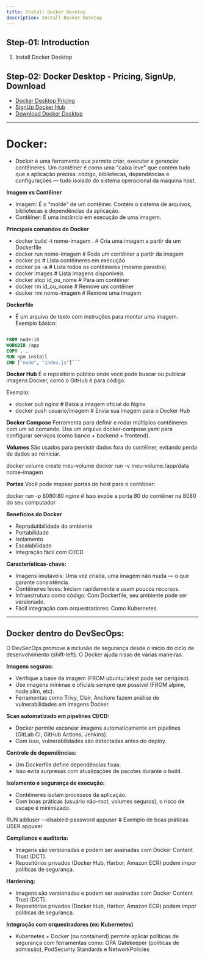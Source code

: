 ```yaml
---
title: Install Docker Desktop 
description: Install Docker Desktop 
---
```


## Step-01: Introduction
1. Install Docker Desktop

## Step-02: Docker Desktop - Pricing, SignUp, Download
- [Docker Desktop Pricing](https://www.docker.com/pricing/)
- [SignUp Docker Hub](https://hub.docker.com/)
- [Download Docker Desktop](https://www.docker.com/products/docker-desktop/)

---

# Docker:

- Docker é uma ferramenta que permite criar, executar e gerenciar contêineres. Um contêiner é como uma "caixa leve" que contém tudo que a aplicação precisa: código, bibliotecas, dependências e configurações — tudo isolado do sistema operacional da máquina host.


**Imagem vs Contêiner**
- Imagem: É o "molde" de um contêiner. Contém o sistema de arquivos, bibliotecas e dependências da aplicação.
- Contêiner: É uma instância em execução de uma imagem.

**Principais comandos do Docker**

- docker build -t nome-imagem .     # Cria uma imagem a partir de um Dockerfile
- docker run nome-imagem            # Roda um contêiner a partir da imagem
- docker ps                         # Lista contêineres em execução
- docker ps -a                      # Lista todos os contêineres (mesmo parados)
- docker images                     # Lista imagens disponíveis
- docker stop id_ou_nome            # Para um contêiner
- docker rm id_ou_nome              # Remove um contêiner
- docker rmi nome-imagem            # Remove uma imagem

**Dockerfile**
- É um arquivo de texto com instruções para montar uma imagem. Exemplo básico:

```Dockerfile

FROM node:18
WORKDIR /app
COPY . .
RUN npm install
CMD ["node", "index.js"]```
```

**Docker Hub**
É o repositório público onde você pode buscar ou publicar imagens Docker, como o GitHub é para código.

Exemplo:

- docker pull nginx            # Baixa a imagem oficial do Nginx
- docker push usuario/imagem   # Envia sua imagem para o Docker Hub

**Docker Compose**
Ferramenta para definir e rodar múltiplos contêineres com um só comando. Usa um arquivo docker-compose.yaml para configurar serviços (como banco + backend + frontend).

**Volumes**
São usados para persistir dados fora do contêiner, evitando perda de dados ao reiniciar.

docker volume create meu-volume
docker run -v meu-volume:/app/data nome-imagem

**Portas**
Você pode mapear portas do host para o contêiner:

docker run -p 8080:80 nginx     # Isso expõe a porta 80 do contêiner na 8080 do seu computador

**Benefícios do Docker**
- Reprodutibilidade do ambiente
- Portabilidade
- Isolamento
- Escalabilidade
- Integração fácil com CI/CD

**Características-chave:**
- Imagens imutáveis: Uma vez criada, uma imagem não muda — o que garante consistência.
- Contêineres leves: Iniciam rapidamente e usam poucos recursos.
- Infraestrutura como código: Com Dockerfile, seu ambiente pode ser versionado.
- Fácil integração com orquestradores: Como Kubernetes.

---

## Docker dentro do DevSecOps:

O DevSecOps promove a inclusão de segurança desde o início do ciclo de desenvolvimento (shift-left). O Docker ajuda nisso de várias maneiras:

**Imagens seguras:**
- Verifique a base da imagem (FROM ubuntu:latest pode ser perigoso).
- Use imagens mínimas e oficiais sempre que possível (FROM alpine, node:slim, etc).
- Ferramentas como Trivy, Clair, Anchore fazem análise de vulnerabilidades em imagens Docker.

**Scan automatizado em pipelines CI/CD:**
- Docker permite escanear imagens automaticamente em pipelines (GitLab CI, GitHub Actions, Jenkins).
- Com isso, vulnerabilidades são detectadas antes do deploy.

**Controle de dependências:**
- Um Dockerfile define dependências fixas.
- Isso evita surpresas com atualizações de pacotes durante o build.

**Isolamento e segurança de execução:**
- Contêineres isolam processos da aplicação.
- Com boas práticas (usuário não-root, volumes seguros), o risco de escape é minimizado.

RUN adduser --disabled-password appuser   # Exemplo de boas práticas
USER appuser

**Compliance e auditoria:**
- Imagens são versionadas e podem ser assinadas com Docker Content Trust (DCT).
- Repositórios privados (Docker Hub, Harbor, Amazon ECR) podem impor políticas de segurança.

**Hardening:**
- Imagens são versionadas e podem ser assinadas com Docker Content Trust (DCT).
- Repositórios privados (Docker Hub, Harbor, Amazon ECR) podem impor políticas de segurança.

**Integração com orquestradores (ex: Kubernetes)**
- Kubernetes + Docker (ou containerd) permite aplicar políticas de segurança com ferramentas como: OPA Gatekeeper (políticas de admissão), PodSecurity Standards e NetworkPolicies


